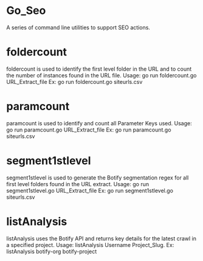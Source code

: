 # Go_Seo
A series of command line utilities to support SEO actions.
#
# foldercount
foldercount is used to identify the first level folder in the URL and to count the number of instances found in the URL file.
Usage: go run foldercount.go URL_Extract_file Ex: go run foldercount.go siteurls.csv
# paramcount
paramcount is used to identify and count all Parameter Keys used.
Usage: go run paramcount.go URL_Extract_file Ex: go run paramcount.go siteurls.csv
# segment1stlevel
segment1stlevel is used to generate the Botify segmentation regex for all first level folders found in the URL extract.
Usage: go run segment1stlevel.go URL_Extract_file Ex: go run segment1stlevel.go siteurls.csv
# listAnalysis
listAnalysis uses the Botify API and returns key details for the latest crawl in a specified project.
Usage: listAnalysis Username Project_Slug. Ex: listAnalysis botify-org botify-project
